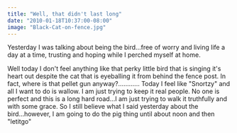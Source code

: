 ```yaml
---
title: "Well, that didn't last long"
date: "2010-01-18T10:37:00-08:00"
image: "Black-Cat-on-fence.jpg"
---
```


Yesterday I was talking about being the bird...free of worry and living life a day at a time, trusting and hoping while I perched myself at home.

Well today I don't feel anything like that perky little bird that is singing it's heart out despite the cat that is eyeballing it from behind the fence post. In fact, where is that pellet gun anyway?............
Today I feel like "Snortzy" and all I want to do is wallow.
I am just trying to keep it real people. No one is perfect and this is a long hard road...I am just trying to walk it truthfully and with some grace.
So I still believe what I said yesterday about the bird...however, I am going to do the pig thing until about noon and then "letitgo"
